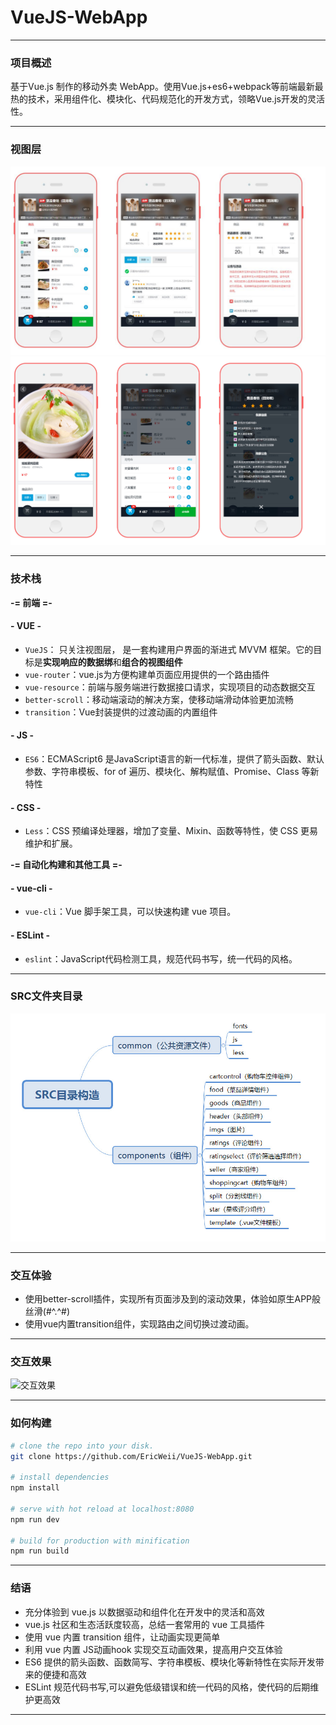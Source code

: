 # VueJS-WebApp

---

### 项目概述 
基于Vue.js 制作的移动外卖 WebApp。使用Vue.js+es6+webpack等前端最新最热的技术，采用组件化、模块化、代码规范化的开发方式，领略Vue.js开发的灵活性。
  
---
### 视图层 
![视图层预览](https://raw.githubusercontent.com/EricWeii/IMG/master/preview/%E6%89%8B%E6%9C%BA%E6%95%88%E6%9E%9C%E5%9B%BE2-T2.jpg)
![视图层预览](https://raw.githubusercontent.com/EricWeii/IMG/master/preview/%E6%89%8B%E6%9C%BA%E6%95%88%E6%9E%9C%E5%9B%BE3.jpg)

---
### 技术栈 

**-= 前端 =-**
#### - VUE -

- `VueJS`： 只关注视图层， 是一套构建用户界面的渐进式 MVVM 框架。它的目标是**实现响应的数据绑**和**组合的视图组件**
- `vue-router`：vue.js为方便构建单页面应用提供的一个路由插件
- `vue-resource`：前端与服务端进行数据接口请求，实现项目的动态数据交互
- `better-scroll`：移动端滚动的解决方案，使移动端滑动体验更加流畅
- `transition`：Vue封装提供的过渡动画的内置组件

#### - JS -
- `ES6`：ECMAScript6 是JavaScript语言的新一代标准，提供了箭头函数、默认参数、字符串模板、for of 遍历、模块化、解构赋值、Promise、Class 等新特性

#### - CSS -

- `Less`：CSS 预编译处理器，增加了变量、Mixin、函数等特性，使 CSS 更易维护和扩展。

**-= 自动化构建和其他工具 =-**
#### - vue-cli -
- `vue-cli`：Vue 脚手架工具，可以快速构建 vue 项目。

#### - ESLint -
- `eslint`：JavaScript代码检测工具，规范代码书写，统一代码的风格。
---
### SRC文件夹目录 

![SRC文件夹目录 ](https://raw.githubusercontent.com/EricWeii/IMG/d49d2a08f9c293d292a5b4b693c19e6beb670321/preview/SRC%E7%9B%AE%E5%BD%95%E7%BB%93%E6%9E%84.jpg)

---
### 交互体验 

- 使用better-scroll插件，实现所有页面涉及到的滚动效果，体验如原生APP般丝滑(#^.^#)
- 使用vue内置transition组件，实现路由之间切换过渡动画。

---
### 交互效果 

![交互效果](https://github.com/EricWeii/IMG/blob/d49d2a08f9c293d292a5b4b693c19e6beb670321/preview/webapp.gif)

---
### 如何构建 

``` bash
# clone the repo into your disk.
git clone https://github.com/EricWeii/VueJS-WebApp.git

# install dependencies
npm install

# serve with hot reload at localhost:8080
npm run dev

# build for production with minification
npm run build
```

---
### 结语 

- 充分体验到 vue.js 以数据驱动和组件化在开发中的灵活和高效
- vue.js 社区和生态活跃度较高，总结一套常用的 vue 工具插件
- 使用 vue 内置 transition 组件，让动画实现更简单
- 利用 vue 内置 JS动画hook 实现交互动画效果，提高用户交互体验
- ES6 提供的箭头函数、函数简写、字符串模板、模块化等新特性在实际开发带来的便捷和高效
- ESLint 规范代码书写,可以避免低级错误和统一代码的风格，使代码的后期维护更高效

---
